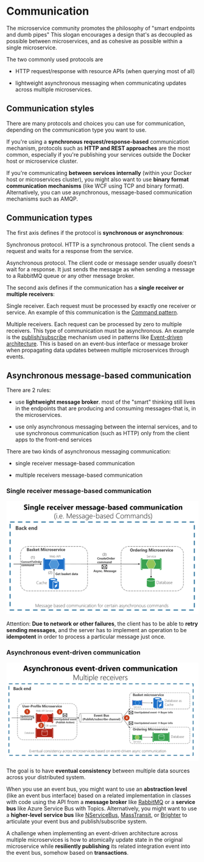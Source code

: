 # Communication

The microservice community promotes the philosophy of "smart endpoints and dumb pipes" This slogan encourages a design that's as decoupled as possible between microservices, and as cohesive as possible within a single microservice.

The two commonly used protocols are

- HTTP request/response with resource APIs (when querying most of all)

- lightweight asynchronous messaging when communicating updates across multiple microservices.

## Communication styles

There are many protocols and choices you can use for communication, depending on the communication type you want to use.

If you're using a **synchronous request/response-based** communication mechanism, protocols such as **HTTP and REST approaches** are the most common, especially if you're publishing your services outside the Docker host or microservice cluster.

If you're communicating **between services internally** (within your Docker host or microservices cluster), you might also want to use **binary format communication mechanisms** (like WCF using TCP and binary format). Alternatively, you can use asynchronous, message-based communication mechanisms such as AMQP.

## Communication types

The first axis defines if the protocol is **synchronous or asynchronous**:

Synchronous protocol. HTTP is a synchronous protocol. The client sends a request and waits for a response from the service.

Asynchronous protocol. The client code or message sender usually doesn't wait for a response. It just sends the message as when sending a message to a RabbitMQ queue or any other message broker.

The second axis defines if the communication has a **single receiver or multiple receivers**:

Single receiver. Each request must be processed by exactly one receiver or service. An example of this communication is the [Command pattern](https://en.wikipedia.org/wiki/Command_pattern).

Multiple receivers. Each request can be processed by zero to multiple receivers. This type of communication must be asynchronous. An example is the [publish/subscribe](https://en.wikipedia.org/wiki/Publish%E2%80%93subscribe_pattern) mechanism used in patterns like [Event-driven architecture](https://microservices.io/patterns/data/event-driven-architecture.html). This is based on an event-bus interface or message broker when propagating data updates between multiple microservices through events.

## Asynchronous message-based communication

There are 2 rules:

- use **lightweight message broker**. most of the "smart" thinking still lives in the endpoints that are producing and consuming messages-that is, in the microservices.

- use only asynchronous messaging between the internal services, and to use synchronous communication (such as HTTP) only from the client apps to the front-end services

There are two kinds of asynchronous messaging communication:

- single receiver message-based communication

- multiple receivers message-based communication

### Single receiver message-based communication

![Single receiver message-based communication](../images/single-receiver-message-based-comm.png)

Attention: **Due to network or other failures**, the client has to be able to **retry sending messages**, and the server has to implement an operation to be **idempotent** in order to process a particular message just once.

### Asynchronous event-driven communication

![Asynchronous event-driven communication](../images/multi-receiver-message-based-comm.png)

The goal is to have **eventual consistency** between multiple data sources across your distributed system.

When you use an event bus, you might want to use an **abstraction level** (like an event bus interface) based on a related implementation in classes with code using the API from a **message broker** like [RabbitMQ](https://www.rabbitmq.com/) or a **service bus** like Azure Service Bus with Topics. Alternatively, you might want to use a **higher-level service bus** like [NServiceBus](https://particular.net/nservicebus), [MassTransit](https://masstransit-project.com/), or [Brighter](https://github.com/BrighterCommand/Brighter) to articulate your event bus and publish/subscribe system.

A challenge when implementing an event-driven architecture across multiple microservices is how to atomically update state in the original microservice while **resiliently publishing** its related integration event into the event bus, somehow based on **transactions**.
